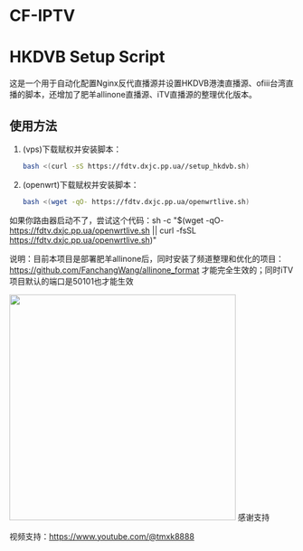 # CF-IPTV
# HKDVB Setup Script

这是一个用于自动化配置Nginx反代直播源并设置HKDVB港澳直播源、ofiii台湾直播的脚本，还增加了肥羊allinone直播源、iTV直播源的整理优化版本。

## 使用方法

1. (vps)下载赋权并安装脚本：
   ```bash
   bash <(curl -sS https://fdtv.dxjc.pp.ua//setup_hkdvb.sh)

1. (openwrt)下载赋权并安装脚本：
   ```bash
   bash <(wget -qO- https://fdtv.dxjc.pp.ua/openwrtlive.sh)

如果你路由器启动不了，尝试这个代码：sh -c "$(wget -qO- https://fdtv.dxjc.pp.ua/openwrtlive.sh || curl -fsSL https://fdtv.dxjc.pp.ua/openwrtlive.sh)"

说明：目前本项目是部署肥羊allinone后，同时安装了频道整理和优化的项目：https://github.com/FanchangWang/allinone_format  才能完全生效的；同时iTV项目默认的端口是50101也才能生效


<img src="zsm.png" width="400">
感谢支持

视频支持：https://www.youtube.com/@tmxk8888

